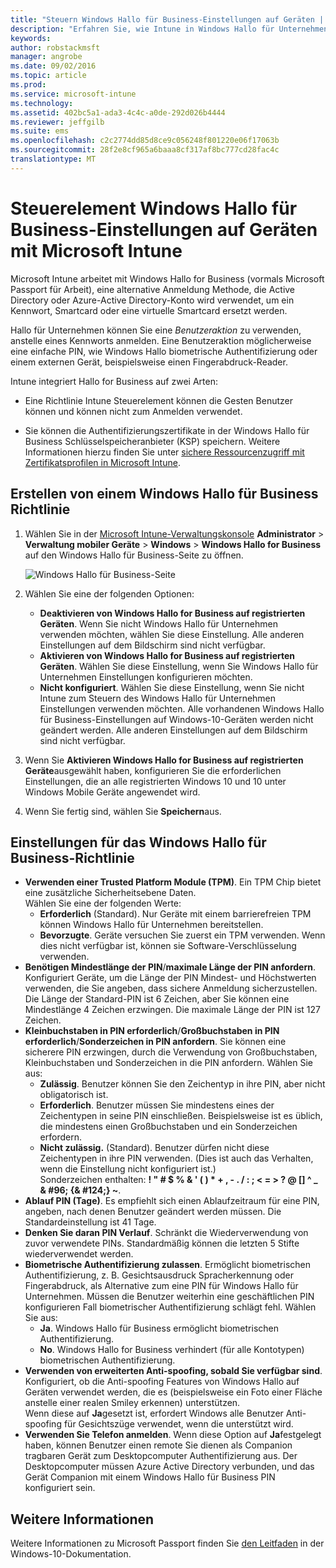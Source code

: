 ```yaml
---
title: "Steuern Windows Hallo für Business-Einstellungen auf Geräten | Microsoft Intune"
description: "Erfahren Sie, wie Intune in Windows Hallo für Unternehmen eine alternative Anmeldung Methode integriert, die Active Directory oder Azure-Active Directory-Konto wird verwendet, um ein Kennwort, Smartcard oder virtuelle Smartcard ersetzt werden."
keywords: 
author: robstackmsft
manager: angrobe
ms.date: 09/02/2016
ms.topic: article
ms.prod: 
ms.service: microsoft-intune
ms.technology: 
ms.assetid: 402bc5a1-ada3-4c4c-a0de-292d026b4444
ms.reviewer: jeffgilb
ms.suite: ems
ms.openlocfilehash: c2c2774dd85d8ce9c056248f801220e06f17063b
ms.sourcegitcommit: 28f2e8cf965a6baaa8cf317af8bc777cd28fac4c
translationtype: MT
---
```

# Steuerelement Windows Hallo für Business-Einstellungen auf Geräten mit Microsoft Intune
Microsoft Intune arbeitet mit Windows Hallo for Business (vormals Microsoft Passport für Arbeit), eine alternative Anmeldung Methode, die Active Directory oder Azure-Active Directory-Konto wird verwendet, um ein Kennwort, Smartcard oder eine virtuelle Smartcard ersetzt werden.

Hallo für Unternehmen können Sie eine *Benutzeraktion* zu verwenden, anstelle eines Kennworts anmelden. Eine Benutzeraktion möglicherweise eine einfache PIN, wie Windows Hallo biometrische Authentifizierung oder einem externen Gerät, beispielsweise einen Fingerabdruck-Reader.

Intune integriert Hallo for Business auf zwei Arten:

-   Eine Richtlinie Intune Steuerelement können die Gesten Benutzer können und können nicht zum Anmelden verwendet.

-   Sie können die Authentifizierungszertifikate in der Windows Hallo für Business Schlüsselspeicheranbieter (KSP) speichern. Weitere Informationen hierzu finden Sie unter [sichere Ressourcenzugriff mit Zertifikatsprofilen in Microsoft Intune](secure-resource-access-with-certificate-profiles.md).

## Erstellen von einem Windows Hallo für Business Richtlinie

1.  Wählen Sie in der [Microsoft Intune-Verwaltungskonsole](https://manage.microsoft.com) **Administrator** &gt; **Verwaltung mobiler Geräte** &gt; **Windows** &gt; **Windows Hallo for Business** auf den Windows Hallo für Business-Seite zu öffnen.

    ![Windows Hallo für Business-Seite](../media/passport.png)

2.  Wählen Sie eine der folgenden Optionen:
    - **Deaktivieren von Windows Hallo for Business auf registrierten Geräten**. Wenn Sie nicht Windows Hallo für Unternehmen verwenden möchten, wählen Sie diese Einstellung. Alle anderen Einstellungen auf dem Bildschirm sind nicht verfügbar.
    - **Aktivieren von Windows Hallo for Business auf registrierten Geräten**. Wählen Sie diese Einstellung, wenn Sie Windows Hallo für Unternehmen Einstellungen konfigurieren möchten.
    - **Nicht konfiguriert**. Wählen Sie diese Einstellung, wenn Sie nicht Intune zum Steuern des Windows Hallo für Unternehmen Einstellungen verwenden möchten. Alle vorhandenen Windows Hallo für Business-Einstellungen auf Windows-10-Geräten werden nicht geändert werden. Alle anderen Einstellungen auf dem Bildschirm sind nicht verfügbar.
3.  Wenn Sie **Aktivieren Windows Hallo for Business auf registrierten Geräte**ausgewählt haben, konfigurieren Sie die erforderlichen Einstellungen, die an alle registrierten Windows 10 und 10 unter Windows Mobile Geräte angewendet wird.
4.  Wenn Sie fertig sind, wählen Sie **Speichern**aus.


## Einstellungen für das Windows Hallo für Business-Richtlinie

- **Verwenden einer Trusted Platform Module (TPM)**. Ein TPM Chip bietet eine zusätzliche Sicherheitsebene Daten.<br>Wählen Sie eine der folgenden Werte:
    - **Erforderlich** (Standard). Nur Geräte mit einem barrierefreien TPM können Windows Hallo für Unternehmen bereitstellen.
    - **Bevorzugte**. Geräte versuchen Sie zuerst ein TPM verwenden. Wenn dies nicht verfügbar ist, können sie Software-Verschlüsselung verwenden.
- **Benötigen Mindestlänge der PIN**/**maximale Länge der PIN anfordern**. Konfiguriert Geräte, um die Länge der PIN Mindest- und Höchstwerten verwenden, die Sie angeben, dass sichere Anmeldung sicherzustellen. Die Länge der Standard-PIN ist 6 Zeichen, aber Sie können eine Mindestlänge 4 Zeichen erzwingen. Die maximale Länge der PIN ist 127 Zeichen.
- **Kleinbuchstaben in PIN erforderlich**/**Großbuchstaben in PIN erforderlich**/**Sonderzeichen in PIN anfordern**. Sie können eine sicherere PIN erzwingen, durch die Verwendung von Großbuchstaben, Kleinbuchstaben und Sonderzeichen in die PIN anfordern. Wählen Sie aus:
    - **Zulässig**. Benutzer können Sie den Zeichentyp in ihre PIN, aber nicht obligatorisch ist.
    - **Erforderlich**. Benutzer müssen Sie mindestens eines der Zeichentypen in seine PIN einschließen. Beispielsweise ist es üblich, die mindestens einen Großbuchstaben und ein Sonderzeichen erfordern.
    - **Nicht zulässig.** (Standard). Benutzer dürfen nicht diese Zeichentypen in ihre PIN verwenden. (Dies ist auch das Verhalten, wenn die Einstellung nicht konfiguriert ist.)<br>Sonderzeichen enthalten: **! " # $ % &amp; ' ( ) &#42; + , - . / : ; &lt; = &gt; ? @ [\] ^ _ & #96; {& #124;} ~**.
- **Ablauf PIN (Tage)**. Es empfiehlt sich einen Ablaufzeitraum für eine PIN, angeben, nach denen Benutzer geändert werden müssen. Die Standardeinstellung ist 41 Tage.
- **Denken Sie daran PIN Verlauf**. Schränkt die Wiederverwendung von zuvor verwendete PINs. Standardmäßig können die letzten 5 Stifte wiederverwendet werden.
- **Biometrische Authentifizierung zulassen**. Ermöglicht biometrischen Authentifizierung, z. B. Gesichtsausdruck Spracherkennung oder Fingerabdruck, als Alternative zum eine PIN für Windows Hallo für Unternehmen. Müssen die Benutzer weiterhin eine geschäftlichen PIN konfigurieren Fall biometrischer Authentifizierung schlägt fehl. Wählen Sie aus:
    - **Ja**. Windows Hallo für Business ermöglicht biometrischen Authentifizierung.
    - **No**. Windows Hallo for Business verhindert (für alle Kontotypen) biometrischen Authentifizierung.
- **Verwenden von erweiterten Anti-spoofing, sobald Sie verfügbar sind**. Konfiguriert, ob die Anti-spoofing Features von Windows Hallo auf Geräten verwendet werden, die es (beispielsweise ein Foto einer Fläche anstelle einer realen Smiley erkennen) unterstützen.<br>Wenn diese auf **Ja**gesetzt ist, erfordert Windows alle Benutzer Anti-spoofing für Gesichtszüge verwendet, wenn die unterstützt wird.
- **Verwenden Sie Telefon anmelden**. Wenn diese Option auf **Ja**festgelegt haben, können Benutzer einen remote Sie dienen als Companion tragbaren Gerät zum Desktopcomputer Authentifizierung aus. Der Desktopcomputer müssen Azure Active Directory verbunden, und das Gerät Companion mit einem Windows Hallo für Business PIN konfiguriert sein.

## Weitere Informationen
Weitere Informationen zu Microsoft Passport finden Sie [den Leitfaden](https://technet.microsoft.com/library/mt589441.aspx) in der Windows-10-Dokumentation.
